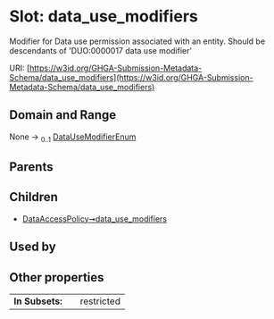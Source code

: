 
# Slot: data_use_modifiers


Modifier for Data use permission associated with an entity. Should be descendants of 'DUO:0000017 data use modifier'

URI: [https://w3id.org/GHGA-Submission-Metadata-Schema/data_use_modifiers](https://w3id.org/GHGA-Submission-Metadata-Schema/data_use_modifiers)


## Domain and Range

None &#8594;  <sub>0..1</sub> [DataUseModifierEnum](DataUseModifierEnum.md)

## Parents


## Children

 *  [DataAccessPolicy➞data_use_modifiers](DataAccessPolicy_data_use_modifiers.md)

## Used by


## Other properties

|  |  |  |
| --- | --- | --- |
| **In Subsets:** | | restricted |

